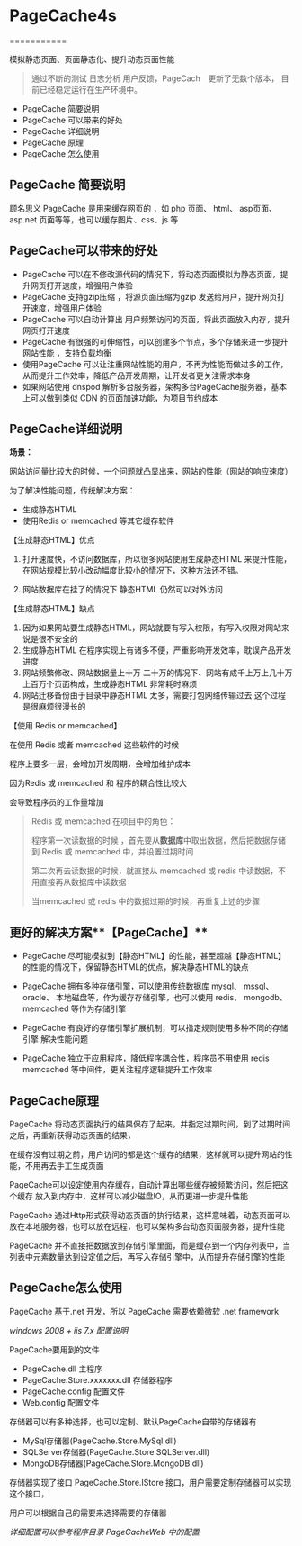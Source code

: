 # PageCache4s #

===========

模拟静态页面、页面静态化、提升动态页面性能

> 通过不断的测试 日志分析 用户反馈，PageCach　更新了无数个版本，
> 目前已经稳定运行在生产环境中。



- PageCache 简要说明
- PageCache 可以带来的好处
- PageCache 详细说明
- PageCache 原理
- PageCache 怎么使用


## PageCache 简要说明 ##

顾名思义 PageCache 是用来缓存网页的 ，如 php 页面、 html、 asp页面、asp.net 页面等等，也可以缓存图片、css、js 等


## PageCache可以带来的好处 ##

*   PageCache 可以在不修改源代码的情况下，将动态页面模拟为静态页面，提升网页打开速度，增强用户体验
*   PageCache  支持gzip压缩 ，将源页面压缩为gzip 发送给用户，提升网页打开速度，增强用户体验
*   PageCache 可以自动计算出 用户频繁访问的页面，将此页面放入内存，提升网页打开速度
*   PageCache 有很强的可伸缩性，可以创建多个节点，多个存储来进一步提升网站性能 ，支持负载均衡
*   使用PageCache 可以让注重网站性能的用户，不再为性能而做过多的工作，从而提升工作效率，降低产品开发周期，让开发者更关注需求本身
*   如果网站使用 dnspod 解析多台服务器，架构多台PageCache服务器，基本上可以做到类似 CDN 的页面加速功能，为项目节约成本	



## PageCache详细说明 ##

**场景：**

网站访问量比较大的时候，一个问题就凸显出来，网站的性能（网站的响应速度）

为了解决性能问题，传统解决方案：


- 生成静态HTML
- 使用Redis or memcached 等其它缓存软件


【生成静态HTML】优点

1. 打开速度快，不访问数据库，所以很多网站使用生成静态HTML 来提升性能，
 在网站规模比较小改动幅度比较小的情况下，这种方法还不错。

2. 网站数据库在挂了的情况下 静态HTML 仍然可以对外访问




【生成静态HTML】缺点

1. 因为如果网站要生成静态HTML，网站就要有写入权限，有写入权限对网站来说是很不安全的
2. 生成静态HTML 在程序实现上有诸多不便，严重影响开发效率，耽误产品开发进度
3. 网站频繁修改、网站数据量上十万 二十万的情况下、网站有成千上万上几十万上百万个页面构成，生成静态HTML 非常耗时麻烦
4. 网站迁移备份由于目录中静态HTML 太多，需要打包网络传输过去 这个过程是很麻烦很漫长的	


【使用 Redis or memcached】



在使用 Redis 或者 memcached 这些软件的时候

程序上要多一层，会增加开发周期，会增加维护成本

因为Redis 或 memcached 和 程序的耦合性比较大

会导致程序员的工作量增加


> Redis 或 memcached 在项目中的角色：
> 
> 程序第一次读数据的时候 ，首先要从**数据库**中取出数据，然后把数据存储到 Redis 或 memcached 中，并设置过期时间
> 
> 第二次再去读数据的时候，就直接从 memcached 或 redis 中读数据，不用直接再从数据库中读数据
> 
> 当memcached 或 redis 中的数据过期的时候，再重复上述的步骤




## 更好的解决方案**【PageCache】** ##

- PageCache 尽可能模拟到【静态HTML】的性能，甚至超越【静态HTML】的性能的情况下，保留静态HTML的优点，解决静态HTML的缺点

- PageCache 拥有多种存储引擎，可以使用传统数据库 mysql、 mssql、 oracle、 本地磁盘等，作为缓存存储引擎，也可以使用 redis、 mongodb、 memcached 等作为存储引擎

- PageCache 有良好的存储引擎扩展机制，可以指定规则使用多种不同的存储引擎 解决性能问题

- PageCache 独立于应用程序，降低程序耦合性，程序员不用使用 redis memcached 等中间件，更关注程序逻辑提升工作效率





## PageCache原理 ##


PageCache 将动态页面执行的结果保存了起来，并指定过期时间，到了过期时间之后，再重新获得动态页面的结果，

在缓存没有过期之前，用户访问的都是这个缓存的结果，这样就可以提升网站的性能，不用再去手工生成页面

PageCache可以设定使用内存缓存，自动计算出哪些缓存被频繁访问，然后把这个缓存 放入到内存中，这样可以减少磁盘IO，从而更进一步提升性能

PageCache 通过Http形式获得动态页面的执行结果，这样意味着，动态页面可以放在本地服务器，也可以放在远程，也可以架构多台动态页面服务器，提升性能

PageCache 并不直接把数据放到存储引擎里面，而是缓存到一个内存列表中，当列表中元素数量达到设定值之后，再写入存储引擎中，从而提升存储引擎的性能


## PageCache怎么使用 ##

PageCache 基于.net 开发，所以 PageCache 需要依赖微软 .net framework  

*windows 2008 + iis 7.x 配置说明*

PageCache要用到的文件

- PageCache.dll 主程序
- PageCache.Store.xxxxxxx.dll 存储器程序
- PageCache.config   配置文件 
- Web.config  配置文件



存储器可以有多种选择，也可以定制、默认PageCache自带的存储器有
 
- MySql存储器(PageCache.Store.MySql.dll)
- SQLServer存储器(PageCache.Store.SQLServer.dll)
- MongoDB存储器(PageCache.Store.MongoDB.dll)

存储器实现了接口 PageCache.Store.IStore 接口，用户需要定制存储器可以实现这个接口，

用户可以根据自己的需要来选择需要的存储器


*详细配置可以参考程序目录 PageCacheWeb 中的配置*
